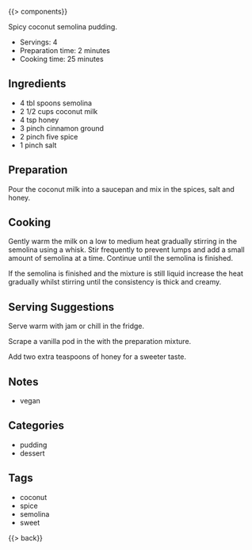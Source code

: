 {{> components}}

Spicy coconut semolina pudding.

* Servings: 4
* Preparation time: 2 minutes
* Cooking time: 25 minutes

## Ingredients

* 4 tbl spoons semolina
* 2 1/2 cups coconut milk
* 4 tsp honey
* 3 pinch cinnamon ground
* 2 pinch five spice
* 1 pinch salt

## Preparation

Pour the coconut milk into a saucepan and mix in the spices, salt and honey.

## Cooking

Gently warm the milk on a low to medium heat gradually stirring in the semolina using a whisk. Stir frequently to prevent lumps and add a small amount of semolina at a time. Continue until the semolina is finished.

If the semolina is finished and the mixture is still liquid increase the heat gradually whilst stirring until the consistency is thick and creamy.

## Serving Suggestions

Serve warm with jam or chill in the fridge.

Scrape a vanilla pod in the with the preparation mixture.

Add two extra teaspoons of honey for a sweeter taste.

## Notes

* vegan

## Categories

* pudding
* dessert

## Tags

* coconut
* spice
* semolina
* sweet

{{> back}}
